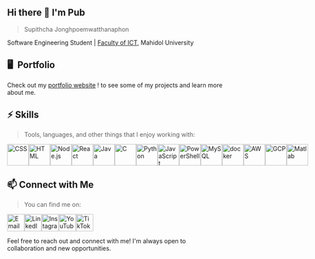 ## Hi there 👋 I'm Pub
> Supithcha Jonghpoemwatthanaphon

Software Engineering Student | [Faculty of ICT](https://www.ict.mahidol.ac.th/), Mahidol University 

## 🖥️  Portfolio
Check out my [portfolio website](https://supithcha.github.io/Portfolio/) ! to see some of my projects and learn more about me.

## ⚡ Skills
> Tools, languages, and other things that I enjoy working with:
<p id="program"></p>

<div style="display: flex; flex-direction: row; justify-content: space-around; align-items: center">
  <a href="#program"><img src="https://upload.wikimedia.org/wikipedia/commons/thumb/6/62/CSS3_logo.svg/1024px-CSS3_logo.svg.png" alt="CSS" width="50" height="50"></a>
  <a href="#program"><img src="https://www.w3.org/html/logo/downloads/HTML5_Badge_512.png" alt="HTML" width="50" height="50"></a>
  <a href="#program"><img src="https://upload.wikimedia.org/wikipedia/commons/d/d9/Node.js_logo.svg" alt="Node.js" width="50" height="50"></a><a href="https://upload.wikimedia.org/wikipedia/commons/a/a7/React-icon.svg"><img src="https://upload.wikimedia.org/wikipedia/commons/a/a7/React-icon.svg" alt="React" width="50" height="50"></a>
  <a href="#program"><img src="https://www.vectorlogo.zone/logos/java/java-icon.svg" alt="Java" width="50" height="50"></a>
  <a href="#program"><img src="https://upload.wikimedia.org/wikipedia/commons/1/18/C_Programming_Language.svg" alt="C" width="50" height="50"></a>
  <a href="#program"><img src="https://upload.wikimedia.org/wikipedia/commons/c/c3/Python-logo-notext.svg" alt="Python" width="50" height="50"></a>
  <a href="#program"><img src="https://upload.wikimedia.org/wikipedia/commons/9/99/Unofficial_JavaScript_logo_2.svg" alt="JavaScript" width="50" height="50"></a>
  <a href="#program"><img src="https://raw.githubusercontent.com/PowerShell/PowerShell/master/assets/ps_black_128.svg" alt="PowerShell" width="50" height="50"></a>
  <a href="#program"><img src="https://www.svgrepo.com/show/303251/mysql-logo.svg" alt="MySQL" width="50" height="50"></a>
  <a href="#program"><img src="https://cdn4.iconfinder.com/data/icons/logos-and-brands/512/97_Docker_logo_logos-512.png" alt="docker" width="50" height="50"></a>
  <a href="#program"><img src="https://upload.wikimedia.org/wikipedia/commons/9/93/Amazon_Web_Services_Logo.svg" alt="AWS" width="50" height="50"></a>
  <a href="#program"><img src="https://www.gend.co/hs-fs/hubfs/gcp-logo-cloud.png?width=730&name=gcp-logo-cloud.png" alt="GCP" width="50" height="50"></a>
  <a href="#program"><img src="https://upload.wikimedia.org/wikipedia/commons/2/21/Matlab_Logo.png" alt="Matlab" width="50" height="50"></a>
</div>


## 📫 Connect with Me
> You can find me on:
<div style="display: flex; align-items: center; ">
  <a href="mailto:pooppub3@gmail.com"><img src="https://cdn4.iconfinder.com/data/icons/social-media-logos-6/512/112-gmail_email_mail-512.png" alt="Email" width="40" height="40"></a>
  <a href="https://www.linkedin.com/in/supithcha/"><img src="https://cdn-icons-png.flaticon.com/256/174/174857.png" alt="LinkedIn" width="40" height="40""></a>
  <a href="https://www.instagram.com/pubbq_/"><img src="https://upload.wikimedia.org/wikipedia/commons/thumb/a/a5/Instagram_icon.png/600px-Instagram_icon.png" alt="Instagram" width="40" height="40" ></a>
  <a href="https://www.youtube.com/channel/UCX82f8alwunuyPH3-4NU6gw"><img src="https://cdn-icons-png.flaticon.com/256/1384/1384060.png" alt="YouTube" width="40" height="40"></a>
  <a href="https://www.tiktok.com/@pubbq"><img src="https://cdn4.iconfinder.com/data/icons/social-media-flat-7/64/Social-media_Tiktok-512.png" alt="TikTok" width="40" height="40"></a>
</div>

Feel free to reach out and connect with me! I'm always open to collaboration and new opportunities.


